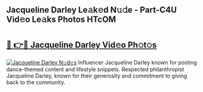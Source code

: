 ## Jacqueline Darley Le𝚊k𝚎d N𝚞𝚍e - Part-C4U Vid𝚎o Le𝚊ks Photos HTcOM

# <h2><a href="http://fbbu4o.evod.top/?m=Jacqueline+Darley">🔗 👉🔴 Jacqueline Darley Vid𝚎o Ph𝚘t𝚘s</a></h2>

[![Jacqueline Darley N𝚞d𝚎s](https://i.imgur.com/8V9OHl7.gif)](http://fbbu4o.evod.top/?m=Jacqueline+Darley)
Influencer Jacqueline Darley known for posting dance-themed content and lifestyle snippets. Respected philanthropist Jacqueline Darley, known for their generosity and commitment to giving back to the community. 
